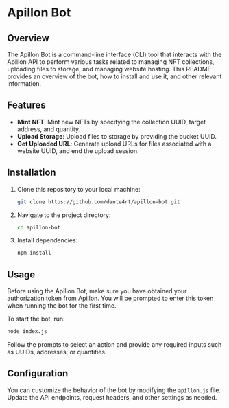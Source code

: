 # Apillon Bot

## Overview

The Apillon Bot is a command-line interface (CLI) tool that interacts with the Apillon API to perform various tasks related to managing NFT collections, uploading files to storage, and managing website hosting. This README provides an overview of the bot, how to install and use it, and other relevant information.

## Features

- **Mint NFT**: Mint new NFTs by specifying the collection UUID, target address, and quantity.
- **Upload Storage**: Upload files to storage by providing the bucket UUID.
- **Get Uploaded URL**: Generate upload URLs for files associated with a website UUID, and end the upload session.

## Installation

1. Clone this repository to your local machine:

   ```bash
   git clone https://github.com/dante4rt/apillon-bot.git
   ```

2. Navigate to the project directory:

   ```bash
   cd apillon-bot
   ```

3. Install dependencies:

   ```bash
   npm install
   ```

## Usage

Before using the Apillon Bot, make sure you have obtained your authorization token from Apillon. You will be prompted to enter this token when running the bot for the first time.

To start the bot, run:

```bash
node index.js
```

Follow the prompts to select an action and provide any required inputs such as UUIDs, addresses, or quantities.

## Configuration

You can customize the behavior of the bot by modifying the `apillon.js` file. Update the API endpoints, request headers, and other settings as needed.
